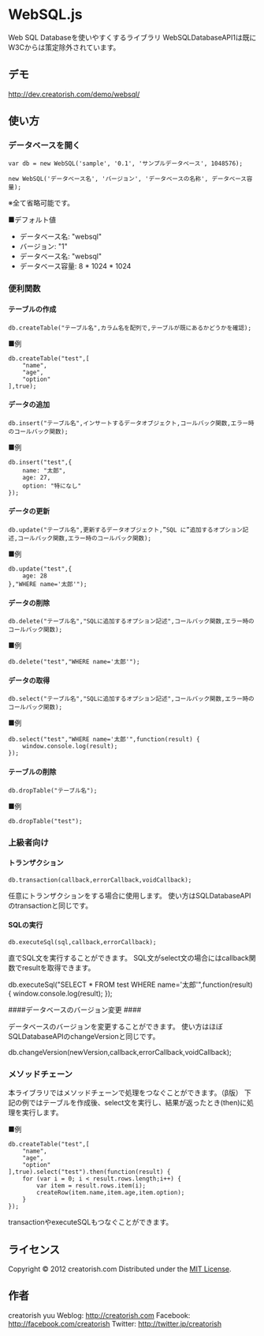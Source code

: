 WebSQL.js
======================
Web SQL Databaseを使いやすくするライブラリ
WebSQLDatabaseAPI1は既にW3Cからは策定除外されています。

デモ
------
http://dev.creatorish.com/demo/websql/

使い方
------

### データベースを開く ###

    var db = new WebSQL('sample', '0.1', 'サンプルデータベース', 1048576);

    new WebSQL('データベース名', 'バージョン', 'データベースの名称', データベース容量);

※全て省略可能です。

■デフォルト値

+    データベース名: "websql"
+    バージョン: "1"
+    データベース名: "websql"
+    データベース容量: 8 * 1024 * 1024

### 便利関数 ###

#### テーブルの作成 ####

    db.createTable("テーブル名",カラム名を配列で,テーブルが既にあるかどうかを確認);

■例

    db.createTable("test",[
        "name",
        "age",
        "option"
    ],true);

#### データの追加 ####

    db.insert("テーブル名",インサートするデータオブジェクト,コールバック関数,エラー時のコールバック関数);

■例

    db.insert("test",{
        name: "太郎",
        age: 27,
        option: "特になし"
    });

#### データの更新 ####

    db.update("テーブル名",更新するデータオブジェクト,”SQL に”追加するオプション記述,コールバック関数,エラー時のコールバック関数);

■例

    db.update("test",{
        age: 28
    },"WHERE name='太郎'");

#### データの削除 ####

    db.delete("テーブル名","SQLに追加するオプション記述",コールバック関数,エラー時のコールバック関数);

■例

    db.delete("test","WHERE name='太郎'");

#### データの取得 ####

    db.select("テーブル名","SQLに追加するオプション記述",コールバック関数,エラー時のコールバック関数);

■例

    db.select("test","WHERE name='太郎'",function(result) {
        window.console.log(result);
    });

#### テーブルの削除 ####

    db.dropTable("テーブル名");

■例

    db.dropTable("test");

### 上級者向け ###

#### トランザクション ####

    db.transaction(callback,errorCallback,voidCallback);

任意にトランザクションをする場合に使用します。
使い方はSQLDatabaseAPIのtransactionと同じです。

#### SQLの実行 ####

    db.executeSql(sql,callback,errorCallback);

直でSQL文を実行することができます。
SQL文がselect文の場合にはcallback関数でresultを取得できます。

  db.executeSql("SELECT * FROM test WHERE name='太郎'",function(result) {
        window.console.log(result);
    });

####データベースのバージョン変更 ####

データベースのバージョンを変更することができます。
使い方はほぼSQLDatabaseAPIのchangeVersionと同じです。

  db.changeVersion(newVersion,callback,errorCallback,voidCallback);

### メソッドチェーン ###

本ライブラリではメソッドチェーンで処理をつなぐことができます。（β版）
下記の例ではテーブルを作成後、select文を実行し、結果が返ったとき(then)に処理を実行します。

■例

    db.createTable("test",[
        "name",
        "age",
        "option"
    ],true).select("test").then(function(result) {
        for (var i = 0; i < result.rows.length;i++) {
            var item = result.rows.item(i);
            createRow(item.name,item.age,item.option);
        }
    });

transactionやexecuteSQLもつなぐことができます。

ライセンス
--------
[MIT]: http://www.opensource.org/licenses/mit-license.php
Copyright &copy; 2012 creatorish.com
Distributed under the [MIT License][mit].

作者
--------
creatorish yuu
Weblog: <http://creatorish.com>
Facebook: <http://facebook.com/creatorish>
Twitter: <http://twitter.jp/creatorish>